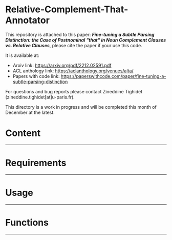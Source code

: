 # Relative-Complement-That-Annotator

This repository is attached to this paper: <b><i>Fine-tuning a Subtle Parsing Distinction: the Case of Postnominal "that" in Noun Complement Clauses vs. Relative Clauses</i></b>, please cite the paper if your use this code.

It is available at:
<ul>
  <li>Arxiv link: <a href="https://arxiv.org/pdf/2212.02591.pdf">https://arxiv.org/pdf/2212.02591.pdf</a></li>
  <li>ACL anthology link: <a href="https://aclanthology.org/venues/alta/">https://aclanthology.org/venues/alta/</a></li>
  <li>Papers with code link: <a href="https://paperswithcode.com/paper/fine-tuning-a-subtle-parsing-distinction">https://paperswithcode.com/paper/fine-tuning-a-subtle-parsing-distinction</a></li>
</ul>

For questions and bug reports please contact Zineddine Tighidet (zineddine.tighidet[at]u-paris.fr).

This directory is a work in progress and will be completed this month of December at the latest.


# Content
<hr>

# Requirements
<hr>

# Usage
<hr>

# Functions
<hr>
